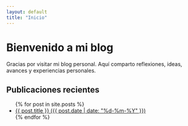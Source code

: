 ```yaml
---
layout: default
title: "Inicio"
---
```


# Bienvenido a mi blog

Gracias por visitar mi blog personal. Aquí comparto reflexiones, ideas, avances y experiencias personales.

## Publicaciones recientes

<ul>
  {% for post in site.posts %}
    <li>
    <a href="{{ post.url }}">{{ post.title }} ({{ post.date | date: "%d-%m-%Y" }})</a>
    </li>
  {% endfor %}
</ul>
